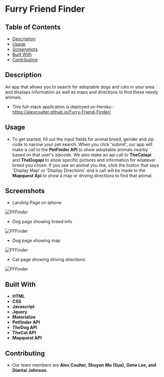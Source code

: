 # Furry Friend Finder

## Table of Contents

* [Description](#description)
* [Usage](#usage)
* [Screenshots](#screenshots)
* [Built With](#built-with)
* [Contributing](#contributing)

## Description
An app that allows you to search for adoptable dogs and cats in your area and displays information as well as maps and directions to find these needy animals. 

 * This full-stack application is deployed on Heroku : https://alexcoulter.github.io/Furry-Friend-Finder/

  
  ## Usage
  
  * To get started, fill out the input fields for animal breed, gender and zip code to narrow your pet search. When you click 'submit', our app will make a call to the __PetFinder API__ to show adoptable animals nearby based on that user's zipcode. We also make an api call to __TheCatapi__ and __TheDogapi__ to show specific pictures and information for whatever breed you chose. If you see an animal you like, click the button that says 'Display Map' or 'Display Directions' and a call will be made to the __Mapquest Api__ to show a map or driving directions to find that animal.
  
  ## Screenshots

* Landing Page on Iphone  

![FFFinder](styles/images/homeIphoneSS.jpg)
* Dog page showing breed info  

![FFFinder](styles/images/dogSS.jpg)
* Dog page showing map  

![FFFinder](styles/images/dogSS2.jpg)
* Cat page showing driving directions  

![FFFinder](styles/images/catSS.jpg)

   ## Built With  

* **HTML** 
* **CSS** 
* **Javascript** 
* **Jquery** 
* **Materialize**
* **Petfinder API**
* **TheDog API**
* **TheCat API**
* **Mapquest API**

## Contributing

*  Our team members are __Alex Coulter, Shuyun Mu (Sue), Gene Lee, and Diantai Johnson.__

